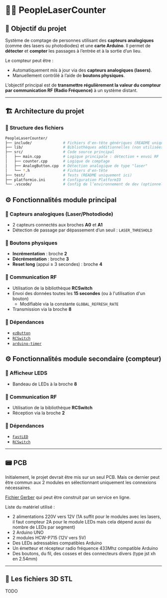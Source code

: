 # 🧑‍🔬 PeopleLaserCounter

## 🎯 Objectif du projet

Système de comptage de personnes utilisant des **capteurs analogiques** (comme des lasers ou photodiodes) et une **carte Arduino**. Il permet de **détecter** et **compter** les passages à l’entrée et à la sortie d’un lieu.

Le compteur peut être :
- Automatiquement mis à jour via des **capteurs analogiques (lasers)**.
- Manuellement contrôlé à l’aide de **boutons physiques**.

L’objectif principal est de **transmettre régulièrement la valeur du compteur par communication RF (Radio Fréquence)** à un système distant.

---

## 🏗️ Architecture du projet

### 📁 Structure des fichiers

```bash
PeopleLaserCounter/
├── include/              # Fichiers d'en-tête génériques (README uniquement ici)
├── lib/                  # Bibliothèques additionnelles (non utilisées dans ce projet)
├── src/                  # Code source principal
│   ├── main.cpp          # Logique principale : détection + envoi RF
│   ├── counter.cpp       # Logique de comptage
│   ├── AnalogButton.cpp  # Détection analogique de type "laser"
│   └── *.h               # Fichiers d'en-tête
├── test/                 # Tests (README uniquement ici)
├── platformio.ini        # Configuration PlatformIO
└── .vscode/              # Config de l’environnement de dev (optionnel)
```

## ⚙️ Fonctionnalités module principal

### 🔌 Capteurs analogiques (Laser/Photodiode)
- 2 capteurs connectés aux broches **A0** et **A1**
- Détection de passage par dépassement d’un seuil : `LASER_THRESHOLD`

### 🔘 Boutons physiques
- **Incrémentation** : broche **2**
- **Décrémentation** : broche **3**
- **Reset long** (appui ≥ 3 secondes) : broche **4**

### 📡 Communication RF
- Utilisation de la bibliothèque **RCSwitch**
- Envoi des données toutes les **15 secondes** (ou à l'utilisation d'un bouton)
  - Modifiable via la constante `GLOBAL_REFRESH_RATE`
- Transmission via la broche **8**

### 🔧 Dépendances
- [`ezButton`](https://github.com/ArduinoGetStarted/ezButton)
- [`RCSwitch`](https://github.com/sui77/rc-switch)
- [`arduino-timer`](https://github.com/contrem/arduino-timer)

## ⚙️ Fonctionnalités module secondaire (compteur)

### 🔌 Afficheur LEDS
- Bandeau de LEDs à la broche **8**

### 📡 Communication RF
- Utilisation de la bibliothèque **RCSwitch**
- Réception via la broche **2**

### 🔧 Dépendances
- [`FastLED`](https://github.com/FastLED/FastLED)
- [`RCSwitch`](https://github.com/sui77/rc-switch)


---

## 📟 PCB

Initialement, le projet devrait être mis sur un seul PCB. Mais ce dernier peut être commun aux 2 modules en sélectionnant uniquement les connexions nécessaires.

[Fichier Gerber](PCB/PeopleLaserCounter-main.zip) qui peut être construit par un service en ligne.

Liste du matériel utilisé : 

- 2 alimentations 220V vers 12V (1A suffit pour le modules avec les lasers, il faut compteur 2A pour le module LEDs mais cela dépend aussi du nombre de LEDs par segment)
- 2 Arduino UNO
- 2 modules HCW-P715 (12V vers 5V)
- Des LEDs adressables compatibles Arduino
- Un émetteur et récepteur radio fréquence 433Mhz compatible Arduino
- Des boutons, du fil, des cosses et des connecteurs divers (type jst xh en 2.54mm)

--- 

## 🧩 Les fichiers 3D STL

TODO
